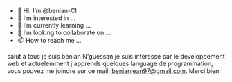- 👋 Hi, I’m @benian-CI
- 👀 I’m interested in ...
- 🌱 I’m currently learning ...
- 💞️ I’m looking to collaborate on ...
- 📫 How to reach me ...

<!---
benian-CI/benian-CI is a ✨ special ✨ repository because its `README.md` (this file) appears on your GitHub profile.
You can click the Preview link to take a look at your changes.
--->
salut à tous je suis benian N'guessan je suis intéressé par le developpement web et actuelemment j'apprends quelques language de programmation,
 vous pouvez me joindre  sur ce mail: benianjean97@gmail.com. Merci bien 
